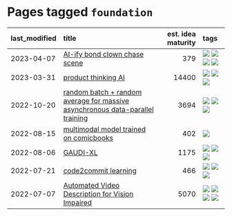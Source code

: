# Pages tagged `foundation`

|last_modified|title|est. idea maturity|tags
|:---|:---|---:|:---|
|2023-04-07|[AI-ify bond clown chase scene](../bond_clown_chase_scene.md)|379|[![](https://img.shields.io/badge/tag-animation-83cbca)](../tags/animation.md) [![](https://img.shields.io/badge/tag-experimental-a68128)](../tags/experimental.md) [![](https://img.shields.io/badge/tag-foundation-b7fb0)](../tags/foundation.md) [![](https://img.shields.io/badge/tag-wip-29349d)](../tags/wip.md)|
|2023-03-31|[product thinking AI](../product_thinking_ai.md)|14400|[![](https://img.shields.io/badge/tag-experimental-a68128)](../tags/experimental.md) [![](https://img.shields.io/badge/tag-foundation-b7fb0)](../tags/foundation.md) [![](https://img.shields.io/badge/tag-tooling-683f3)](../tags/tooling.md)|
|2022-10-20|[random batch + random average for massive asynchronous data-parallel training](../async-evolutionary-ddp.md)|3694|[![](https://img.shields.io/badge/tag-experimental-a68128)](../tags/experimental.md) [![](https://img.shields.io/badge/tag-foundation-b7fb0)](../tags/foundation.md) [![](https://img.shields.io/badge/tag-tooling-683f3)](../tags/tooling.md)|
|2022-08-15|[multimodal model trained on comicbooks](../multimodal-model-trained-on-comicbooks.md)|402|[![](https://img.shields.io/badge/tag-foundation-b7fb0)](../tags/foundation.md)|
|2022-08-06|[GAUDI-XL](../gaudi-xl.md)|1175|[![](https://img.shields.io/badge/tag-animation-83cbca)](../tags/animation.md) [![](https://img.shields.io/badge/tag-experimental-a68128)](../tags/experimental.md) [![](https://img.shields.io/badge/tag-foundation-b7fb0)](../tags/foundation.md)|
|2022-07-21|[code2commit learning](../code2commit-learning.md)|466|[![](https://img.shields.io/badge/tag-carp-d2ea1b)](../tags/carp.md) [![](https://img.shields.io/badge/tag-experimental-a68128)](../tags/experimental.md) [![](https://img.shields.io/badge/tag-foundation-b7fb0)](../tags/foundation.md)|
|2022-07-07|[Automated Video Description for Vision Impaired](../automated-video-description.md)|5070|[![](https://img.shields.io/badge/tag-accessibility-b25b5)](../tags/accessibility.md) [![](https://img.shields.io/badge/tag-dataset-96bcc)](../tags/dataset.md) [![](https://img.shields.io/badge/tag-foundation-b7fb0)](../tags/foundation.md) [![](https://img.shields.io/badge/tag-publicgood-b5ec2c)](../tags/publicgood.md)|